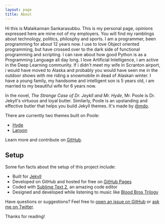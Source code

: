 ```yaml
---
layout: page
title: About
---
```


<p class="message">
  Hi this is Malaikannan Sankarasubbu. This is my personal page, opinions expressed here are mine not of my employers. You will find my ramblings about technology, politics, philosphy and sports. I am a programmer, been programming for about 12 years now. I use to love Object oriented programming, but have crossed over to the dark side of functional programming and scripting. I can rave about how good Python is as a Programming Language all day long. I love Artificial Intelligence, i am active in the Deep Learning community. If i didn't meet my wife in Scranton airport, i would have moved to Alaska and probably you would have seen me in the outdoor shows with me riding a snowmobile in dead of Alaskan winter. I have a young family, my handsome and intelligent son is 5 years old, i am married to my beautiful wife for 6 years now. 
</p>

In the novel, *The Strange Case of Dr. Jeykll and Mr. Hyde*, Mr. Poole is Dr. Jekyll's virtuous and loyal butler. Similarly, Poole is an upstanding and effective butler that helps you build Jekyll themes. It's made by [@mdo](https://twitter.com/mdo).

There are currently two themes built on Poole:

* [Hyde](http://hyde.getpoole.com)
* [Lanyon](http://lanyon.getpoole.com)

Learn more and contribute on [GitHub](https://github.com/poole).

## Setup

Some fun facts about the setup of this project include:

* Built for [Jekyll](http://jekyllrb.com)
* Developed on GitHub and hosted for free on [GitHub Pages](https://pages.github.com)
* Coded with [Sublime Text 2](http://sublimetext.com), an amazing code editor
* Designed and developed while listening to music like [Blood Bros Trilogy](https://soundcloud.com/maddecent/sets/blood-bros-series)

Have questions or suggestions? Feel free to [open an issue on GitHub](https://github.com/poole/issues/new) or [ask me on Twitter](https://twitter.com/mdo).

Thanks for reading!
